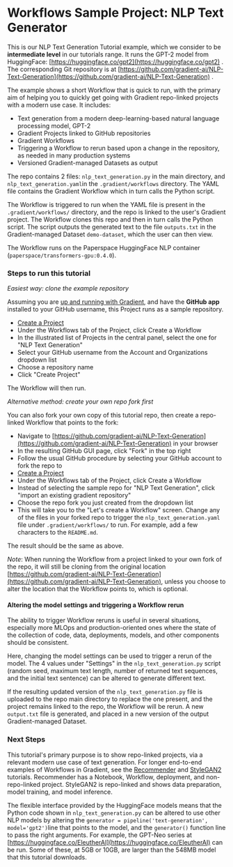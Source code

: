 # Workflows Sample Project: NLP Text Generator

This is our NLP Text Generation Tutorial example, which we consider to be **intermediate level** in our tutorials range. It runs the GPT-2 model from HuggingFace: [https://huggingface.co/gpt2](https://huggingface.co/gpt2) . The corresponding Git repository is at [https://github.com/gradient-ai/NLP-Text-Generation](https://github.com/gradient-ai/NLP-Text-Generation) .

The example shows a short Workflow that is quick to run, with the primary aim of helping you to quickly get going with Gradient repo-linked projects with a modern use case. It includes:

* Text generation from a modern deep-learning-based natural language processing model, GPT-2
* Gradient Projects linked to GitHub repositories
* Gradient Workflows
* Triggering a Workflow to rerun based upon a change in the repository, as needed in many production systems
* Versioned Gradient-managed Datasets as output

The repo contains 2 files: `nlp_text_generation.py` in the main directory, and `nlp_text_generation.yaml`in the `.gradient/workflows` directory. The YAML file contains the Gradient Workflow which in turn calls the Python script.

The Workflow is triggered to run when the YAML file is present in the `.gradient/workflows/` directory, and the repo is linked to the user's Gradient project. The Workflow clones this repo and then in turn calls the Python script. The script outputs the generated text to the file `outputs.txt` in the Gradient-managed Dataset `demo-dataset`, which the user can then view.

The Workflow runs on the Paperspace HuggingFace NLP container \(`paperspace/transformers-gpu:0.4.0`\).

### Steps to run this tutorial

_Easiest way: clone the example repository_

Assuming you are [up and running with Gradient](https://docs.paperspace.com/gradient/get-started/quick-start), and have the **GitHub app** installed to your GitHub username, this Project runs as a sample repository.

* [Create a Project](https://docs.paperspace.com/gradient/get-started/quick-start#first-create-a-project)
* Under the Workflows tab of the Project, click Create a Workflow
* In the illustrated list of Projects in the central panel, select the one for "NLP Text Generation"
* Select your GitHub username from the Account and Organizations dropdown list
* Choose a repository name
* Click "Create Project"

The Workflow will then run.

_Alternative method: create your own repo fork first_

You can also fork your own copy of this tutorial repo, then create a repo-linked Workflow that points to the fork:

* Navigate to [https://github.com/gradient-ai/NLP-Text-Generation](https://github.com/gradient-ai/NLP-Text-Generation) in your browser
* In the resulting GitHub GUI page, click "Fork" in the top right
* Follow the usual GitHub procedure by selecting your GitHub account to fork the repo to
* [Create a Project](https://docs.paperspace.com/gradient/get-started/quick-start#first-create-a-project)
* Under the Workflows tab of the Project, click Create a Workflow
* Instead of selecting the sample repo for "NLP Text Generation", click "import an existing gradient repository"
* Choose the repo fork you just created from the dropdown list
* This will take you to the "Let's create a Workflow" screen. Change any of the files in your forked repo to trigger the `nlp_text_generation.yaml` file under `.gradient/workflows/` to run. For example, add a few characters to the `README.md`.

The result should be the same as above.

_Note_: When running the Workflow from a project linked to your own fork of the repo, it will still be cloning from the original location [https://github.com/gradient-ai/NLP-Text-Generation](https://github.com/gradient-ai/NLP-Text-Generation), unless you choose to alter the location that the Workflow points to, which is optional.

#### Altering the model settings and triggering a Workflow rerun

The ability to trigger Workflow reruns is useful in several situations, especially more MLOps and production-oriented ones where the state of the collection of code, data, deployments, models, and other components should be consistent.

Here, changing the model settings can be used to trigger a rerun of the model. The 4 values under "Settings" in the `nlp_text_generation.py` script \(random seed, maximum text length, number of returned text sequences, and the initial text sentence\) can be altered to generate different text.

If the resulting updated version of the `nlp_text_generation.py` file is uploaded to the repo main directory to replace the one present, and the project remains linked to the repo, the Workflow will be rerun. A new `output.txt` file is generated, and placed in a new version of the output Gradient-managed Dataset.

### Next Steps

This tutorial's primary purpose is to show repo-linked projects, via a relevant modern use case of text generation. For longer end-to-end examples of Workflows in Gradient, see the [Recommender](https://docs.paperspace.com/gradient/get-started/tutorials-list/end-to-end-example) and [StyleGAN2](https://docs.paperspace.com/gradient/get-started/tutorials-list/workflows-sample-project) tutorials. Recommender has a Notebook, Workflow, deployment, and non-repo-linked project. StyleGAN2 is repo-linked and shows data preparation, model training, and model inference.

The flexible interface provided by the HuggingFace models means that the Python code shown in `nlp_text_generation.py` can be altered to use other NLP models by altering the `generator = pipeline('text-generation', model='gpt2')`line that points to the model, and the `generator()` function line to pass the right arguments. For example, the GPT-Neo series at [https://huggingface.co/EleutherAI](https://huggingface.co/EleutherAI) can be run. Some of these, at 5GB or 10GB, are larger than the 548MB model that this tutorial downloads.

